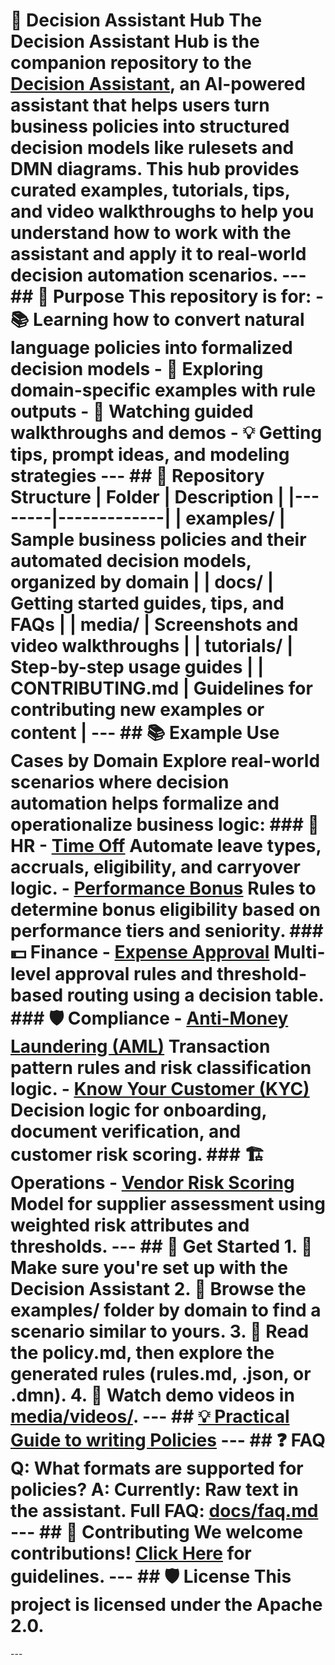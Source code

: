# 🤖 Decision Assistant Hub The **Decision Assistant Hub** is the companion repository to the [Decision Assistant](#), an AI-powered assistant that helps users turn business policies into structured decision models like rulesets and DMN diagrams. This hub provides **curated examples**, **tutorials**, **tips**, and **video walkthroughs** to help you understand how to work with the assistant and apply it to real-world decision automation scenarios. --- ## 🎯 Purpose This repository is for: - 📚 Learning how to convert natural language policies into formalized decision models - 🧪 Exploring domain-specific examples with rule outputs - 🎥 Watching guided walkthroughs and demos - 💡 Getting tips, prompt ideas, and modeling strategies --- ## 📁 Repository Structure | Folder | Description | |--------|-------------| | examples/ | Sample business policies and their automated decision models, organized by domain | | docs/ | Getting started guides, tips, and FAQs | | media/ | Screenshots and video walkthroughs | | tutorials/ | Step-by-step usage guides | | CONTRIBUTING.md | Guidelines for contributing new examples or content | --- ## 📚 Example Use Cases by Domain Explore real-world scenarios where decision automation helps formalize and operationalize business logic: ### 👥 HR - **[Time Off](examples/hr/time_off_policy/)** Automate leave types, accruals, eligibility, and carryover logic. - **[Performance Bonus](examples/hr/performance_bonus_policy/)** Rules to determine bonus eligibility based on performance tiers and seniority. ### 💵 Finance - **[Expense Approval](examples/finance/expense_approval/)** Multi-level approval rules and threshold-based routing using a decision table. ### 🛡 Compliance - **[Anti-Money Laundering (AML)](examples/compliance/aml_policy/)** Transaction pattern rules and risk classification logic. - **[Know Your Customer (KYC)](examples/compliance/kyc_policy/)** Decision logic for onboarding, document verification, and customer risk scoring. ### 🏗 Operations - **[Vendor Risk Scoring](examples/operations/vendor_risk_scoring/)** Model for supplier assessment using weighted risk attributes and thresholds. --- ## 🚀 Get Started 1. 🔧 Make sure you're set up with the **Decision Assistant** 2. 📂 Browse the examples/ folder by domain to find a scenario similar to yours. 3. 🧠 Read the policy.md, then explore the generated rules (rules.md, .json, or .dmn). 4. 🎥 Watch demo videos in [media/videos/](media/videos/). --- <!-- ## 🧠 Learn by Doing Start with one of these tutorials: - 📘 [Using the Assistant to Extract Rules](tutorials/01_using_the_assistant.md) - 🛠️ [Refining and Editing the Generated Models](tutorials/02_editing_generated_models.md) --- --> ## [💡 Practical Guide to writing Policies](docs/tips_and_tricks.md) --- ## ❓ FAQ **Q:** What formats are supported for policies? **A:** Currently: Raw text in the assistant. Full FAQ: [docs/faq.md](docs/faq.md) --- <!-- ## 🎥 Media - 🖥️ [Demo Walkthrough](media/videos/demo_walkthrough.mp4) - 📋 [From Policy to Rules – Explained](media/videos/from_policy_to_rules.mp4) --- --> ## 🤝 Contributing We welcome contributions! [Click Here](CONTRIBUTING.md) for guidelines. --- ## 🛡 License This project is licensed under the **Apache 2.0**. 
--- <!-- ## 📬 Contact Have a use case to showcase? Open an issue or start a [discussion](https://github.com/your-org/decision-assistant-hub/discussions) — we'd love to hear from you! -->
